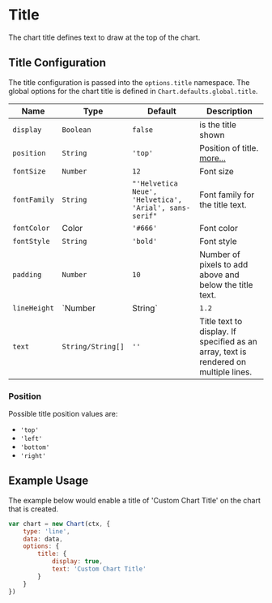 # Title

The chart title defines text to draw at the top of the chart.

## Title Configuration
The title configuration is passed into the `options.title` namespace. The global options for the chart title is defined in `Chart.defaults.global.title`.

| Name | Type | Default | Description
| -----| ---- | --------| -----------
| `display` | `Boolean` | `false` | is the title shown
| `position` | `String` | `'top'` | Position of title. [more...](#position)
| `fontSize` | `Number` | `12` | Font size
| `fontFamily` | `String` |  `"'Helvetica Neue', 'Helvetica', 'Arial', sans-serif"` | Font family for the title text.
| `fontColor` | Color | `'#666'` | Font color
| `fontStyle` | `String` | `'bold'` | Font style
| `padding` | `Number` | `10` | Number of pixels to add above and below the title text.
| `lineHeight` | `Number|String` | `1.2` | Height of an individual line of text (see [MDN](https://developer.mozilla.org/en-US/docs/Web/CSS/line-height))
| `text` | `String/String[]`  | `''` | Title text to display. If specified as an array, text is rendered on multiple lines.

### Position
Possible title position values are:
* `'top'`
* `'left'`
* `'bottom'`
* `'right'`

## Example Usage

The example below would enable a title of 'Custom Chart Title' on the chart that is created.

```javascript
var chart = new Chart(ctx, {
    type: 'line',
    data: data,
    options: {
        title: {
            display: true,
            text: 'Custom Chart Title'
        }
    }
})
```
